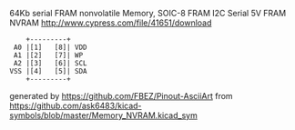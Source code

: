 64Kb serial FRAM nonvolatile Memory, SOIC-8
FRAM I2C Serial 5V FRAM NVRAM
http://www.cypress.com/file/41651/download


	    +---------+
	 A0 |[1]   [8]| VDD
	 A1 |[2]   [7]| WP
	 A2 |[3]   [6]| SCL
	VSS |[4]   [5]| SDA
	    +---------+


generated by https://github.com/FBEZ/Pinout-AsciiArt from https://github.com/ask6483/kicad-symbols/blob/master/Memory_NVRAM.kicad_sym